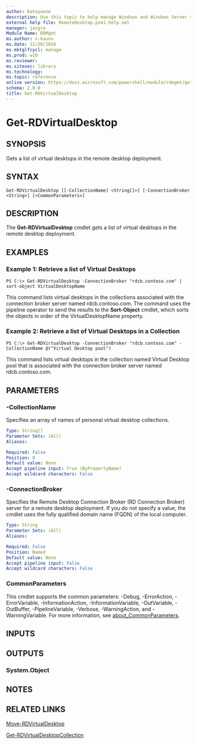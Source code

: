 ```yaml
---
author: Kateyanne
description: Use this topic to help manage Windows and Windows Server technologies with Windows PowerShell.
external help file: RemoteDesktop.psm1-help.xml
manager: jasgro
Module Name: RDMgmt
ms.author: v-kaunu
ms.date: 12/20/2016
ms.mktglfcycl: manage
ms.prod: w10
ms.reviewer:
ms.sitesec: library
ms.technology:
ms.topic: reference
online version: https://docs.microsoft.com/powershell/module/rdmgmt/get-rdvirtualdesktop?view=windowsserver2016-ps&wt.mc_id=ps-gethelp
schema: 2.0.0
title: Get-RDVirtualDesktop
---
```


# Get-RDVirtualDesktop

## SYNOPSIS
Gets a list of virtual desktops in the remote desktop deployment.

## SYNTAX

```
Get-RDVirtualDesktop [[-CollectionName] <String[]>] [-ConnectionBroker <String>] [<CommonParameters>]
```

## DESCRIPTION
The **Get-RDVirtualDesktop** cmdlet gets a list of virtual desktops in the remote desktop deployment.

## EXAMPLES

### Example 1: Retrieve a list of Virtual Desktops
```
PS C:\> Get-RDVirtualDesktop -ConnectionBroker "rdcb.contoso.com" | sort-object VirtualDesktopName
```

This command lists virtual desktops in the collections associated with the connection broker server named rdcb.contoso.com.
The command uses the pipeline operator to send the results to the **Sort-Object** cmdlet, which sorts the objects in order of the VirtualDesktopName property.

### Example 2: Retrieve a list of Virtual Desktops in a Collection
```
PS C:\> Get-RDVirtualDesktop -ConnectionBroker "rdcb.contoso.com" -CollectionName @("Virtual Desktop pool")
```

This command lists virtual desktops in the collection named Virtual Desktop pool that is associated with the connection broker server named rdcb.contoso.com.

## PARAMETERS

### -CollectionName
Specifies an array of names of personal virtual desktop collections.

```yaml
Type: String[]
Parameter Sets: (All)
Aliases:

Required: False
Position: 0
Default value: None
Accept pipeline input: True (ByPropertyName)
Accept wildcard characters: False
```

### -ConnectionBroker
Specifies the Remote Desktop Connection Broker (RD Connection Broker) server for a remote desktop deployment.
If you do not specify a value, the cmdlet uses the fully qualified domain name (FQDN) of the local computer.

```yaml
Type: String
Parameter Sets: (All)
Aliases:

Required: False
Position: Named
Default value: None
Accept pipeline input: False
Accept wildcard characters: False
```

### CommonParameters
This cmdlet supports the common parameters: -Debug, -ErrorAction, -ErrorVariable, -InformationAction, -InformationVariable, -OutVariable, -OutBuffer, -PipelineVariable, -Verbose, -WarningAction, and -WarningVariable. For more information, see [about_CommonParameters](https://go.microsoft.com/fwlink/?LinkID=113216).

## INPUTS

## OUTPUTS

### System.Object

## NOTES

## RELATED LINKS

[Move-RDVirtualDesktop](./Move-RDVirtualDesktop.md)

[Get-RDVirtualDesktopCollection](./Get-RDVirtualDesktopCollection.md)

